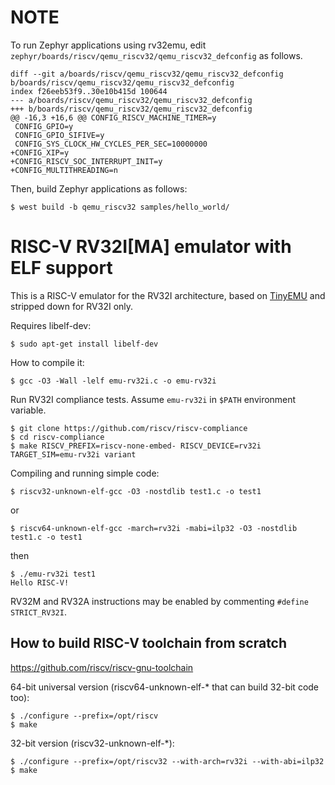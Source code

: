 # NOTE
To run Zephyr applications using rv32emu, edit `zephyr/boards/riscv/qemu_riscv32/qemu_riscv32_defconfig` as follows.

```
diff --git a/boards/riscv/qemu_riscv32/qemu_riscv32_defconfig b/boards/riscv/qemu_riscv32/qemu_riscv32_defconfig
index f26eeb53f9..30e10b415d 100644
--- a/boards/riscv/qemu_riscv32/qemu_riscv32_defconfig
+++ b/boards/riscv/qemu_riscv32/qemu_riscv32_defconfig
@@ -16,3 +16,6 @@ CONFIG_RISCV_MACHINE_TIMER=y
 CONFIG_GPIO=y
 CONFIG_GPIO_SIFIVE=y
 CONFIG_SYS_CLOCK_HW_CYCLES_PER_SEC=10000000
+CONFIG_XIP=y
+CONFIG_RISCV_SOC_INTERRUPT_INIT=y
+CONFIG_MULTITHREADING=n
```

Then, build Zephyr applications as follows:

```
$ west build -b qemu_riscv32 samples/hello_world/
```

# RISC-V RV32I[MA] emulator with ELF support

This is a RISC-V emulator for the RV32I architecture, based on [TinyEMU](https://bellard.org/tinyemu/)
and stripped down for RV32I only.

Requires libelf-dev:
```shell
$ sudo apt-get install libelf-dev
```

How to compile it:
```shell
$ gcc -O3 -Wall -lelf emu-rv32i.c -o emu-rv32i
```

Run RV32I compliance tests.
Assume `emu-rv32i` in `$PATH` environment variable.
```shell
$ git clone https://github.com/riscv/riscv-compliance
$ cd riscv-compliance
$ make RISCV_PREFIX=riscv-none-embed- RISCV_DEVICE=rv32i TARGET_SIM=emu-rv32i variant
```

Compiling and running simple code:
```shell
$ riscv32-unknown-elf-gcc -O3 -nostdlib test1.c -o test1
```

or
```shell
$ riscv64-unknown-elf-gcc -march=rv32i -mabi=ilp32 -O3 -nostdlib test1.c -o test1
```

then
```shell
$ ./emu-rv32i test1
Hello RISC-V!
```

RV32M and RV32A instructions may be enabled by commenting `#define STRICT_RV32I`.

## How to build RISC-V toolchain from scratch

https://github.com/riscv/riscv-gnu-toolchain

64-bit universal version (riscv64-unknown-elf-* that can build 32-bit code too):
```shell
$ ./configure --prefix=/opt/riscv
$ make
```

32-bit version (riscv32-unknown-elf-*):
```shell
$ ./configure --prefix=/opt/riscv32 --with-arch=rv32i --with-abi=ilp32
$ make
```
